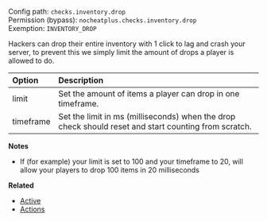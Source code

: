 Config path: `checks.inventory.drop`  
Permission (bypass): `nocheatplus.checks.inventory.drop`  
Exemption: `INVENTORY_DROP`  

Hackers can drop their entire inventory with 1 click to lag and crash your server, to prevent this we simply limit the amount of drops a player is allowed to do.

| Option              | Description |
| :------------------ | :---------- |
| limit               | Set the amount of items a player can drop in one timeframe. |
| timeframe           | Set the limit in ms (milliseconds) when the drop check should reset and start counting from scratch. |

**Notes**
* If (for example) your limit is set to 100 and your timeframe to 20, will allow your players to drop 100 items in 20 milliseconds

**Related**  
* [Active](General#Active)
* [Actions](General#Actions)